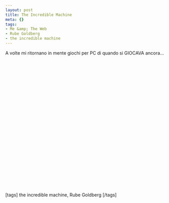 ```yaml
--- 
layout: post
title: The Incredible Machine
meta: {}
tags: 
- Me &amp; The Web
- Rube Goldberg
- the incredible machine
---
```

A volte mi ritornano in mente giochi per PC di quando si GIOCAVA ancora...    
  
<object width="535" height="400"><param name="movie" value="http://www.youtube.com/v/vrCb_fNmSTA&rel=1"></param><param name="wmode" value="transparent"></param><embed src="http://www.youtube.com/v/vrCb_fNmSTA&rel=1" type="application/x-shockwave-flash" wmode="transparent" width="535" height="400"></embed></object>

[tags] the incredible machine, Rube Goldberg [/tags] 
